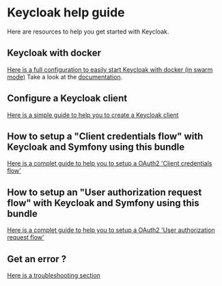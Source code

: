 # Keycloak help guide

Here are resources to help you get started with Keycloak.

## Keycloak with docker
[Here is a full configuration to easily start Keycloak with docker (in swarm mode)](./example/docker-compose.yml)
Take a look at the [documentation](./example/README.md).

## Configure a Keycloak client
[Here is a simple guide to help you to create a Keycloak client](./keycloak-help-guide-client-configuration.md)

## How to setup a "Client credentials flow" with Keycloak and Symfony using this bundle
[Here is a complet guide to help you to setup a OAuth2 'Client credentials flow'](./keycloak-help-guide-client-credentials-flow.md)

## How to setup an "User authorization request flow" with Keycloak and Symfony using this bundle
[Here is a complet guide to help you to setup a OAuth2 'User authorization request flow'](./keycloak-help-guide-user-authorization-request.md)

## Get an error ?
[Here is a troubleshooting section](./keycloak-help-guide-troubleshooting.md)